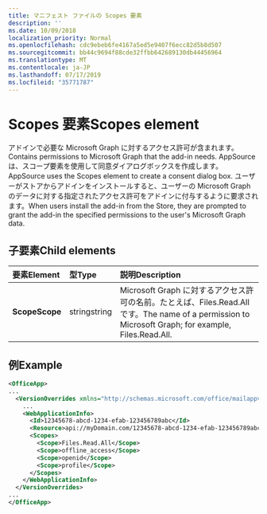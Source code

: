 ```yaml
---
title: マニフェスト ファイルの Scopes 要素
description: ''
ms.date: 10/09/2018
localization_priority: Normal
ms.openlocfilehash: cdc9ebeb6fe4167a5ed5e9407f6ecc82d5b8d507
ms.sourcegitcommit: bb44c9694f88cde32ffbb642689130db44456964
ms.translationtype: MT
ms.contentlocale: ja-JP
ms.lasthandoff: 07/17/2019
ms.locfileid: "35771787"
---
```

# <a name="scopes-element"></a><span data-ttu-id="be15c-102">Scopes 要素</span><span class="sxs-lookup"><span data-stu-id="be15c-102">Scopes element</span></span>

<span data-ttu-id="be15c-103">アドインで必要な Microsoft Graph に対するアクセス許可が含まれます。</span><span class="sxs-lookup"><span data-stu-id="be15c-103">Contains permissions to Microsoft Graph that the add-in needs.</span></span> <span data-ttu-id="be15c-104">AppSource は、スコープ要素を使用して同意ダイアログボックスを作成します。</span><span class="sxs-lookup"><span data-stu-id="be15c-104">AppSource uses the Scopes element to create a consent dialog box.</span></span> <span data-ttu-id="be15c-105">ユーザーがストアからアドインをインストールすると、ユーザーの Microsoft Graph のデータに対する指定されたアクセス許可をアドインに付与するように要求されます。</span><span class="sxs-lookup"><span data-stu-id="be15c-105">When users install the add-in from the Store, they are prompted to grant the add-in the specified permissions to the user's Microsoft Graph data.</span></span>

## <a name="child-elements"></a><span data-ttu-id="be15c-106">子要素</span><span class="sxs-lookup"><span data-stu-id="be15c-106">Child elements</span></span>

|  <span data-ttu-id="be15c-107">要素</span><span class="sxs-lookup"><span data-stu-id="be15c-107">Element</span></span> |  <span data-ttu-id="be15c-108">型</span><span class="sxs-lookup"><span data-stu-id="be15c-108">Type</span></span>  |  <span data-ttu-id="be15c-109">説明</span><span class="sxs-lookup"><span data-stu-id="be15c-109">Description</span></span>  |
|:-----|:-----|:-----|
|  <span data-ttu-id="be15c-110">**Scope**</span><span class="sxs-lookup"><span data-stu-id="be15c-110">**Scope**</span></span>                |  <span data-ttu-id="be15c-111">string</span><span class="sxs-lookup"><span data-stu-id="be15c-111">string</span></span>     |   <span data-ttu-id="be15c-112">Microsoft Graph に対するアクセス許可の名前。たとえば、Files.Read.All です。</span><span class="sxs-lookup"><span data-stu-id="be15c-112">The name of a permission to Microsoft Graph; for example, Files.Read.All.</span></span> |

## <a name="example"></a><span data-ttu-id="be15c-113">例</span><span class="sxs-lookup"><span data-stu-id="be15c-113">Example</span></span>

```xml
<OfficeApp>
...
  <VersionOverrides xmlns="http://schemas.microsoft.com/office/mailappversionoverrides" xsi:type="VersionOverridesV1_0">
    ...
    <WebApplicationInfo>
      <Id>12345678-abcd-1234-efab-123456789abc</Id>
      <Resource>api://myDomain.com/12345678-abcd-1234-efab-123456789abc<Resource>
      <Scopes>
        <Scope>Files.Read.All</Scope>
        <Scope>offline_access</Scope>
        <Scope>openid</Scope>
        <Scope>profile</Scope>
      </Scopes>
    </WebApplicationInfo>
  </VersionOverrides>
...
</OfficeApp>
```
